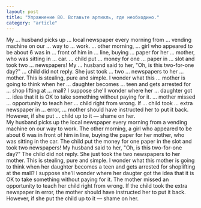 ```yaml
---
layout: post
title: "Упражнение 80. Вставьте артикль, где необходимо."
category: "article"
---
```

<section class="question">
My ... husband picks up ... local newspaper every morning from ... vending machine on our ... way to ... work. ... other morning, ... girl who appeared to be about 6 was in ... front of him in ... line, buying ... paper for her ... mother, who was sitting in ... car. ... child put ... money for one ... paper in ... slot and took two ... newspapers!
My ... husband said to her, "Oh, is this two-for-one day?" ... child did not reply. She just took ... two ... newspapers to her ... mother.
This is stealing, pure and simple. I wonder what this ... mother is going to think when her ... daughter becomes ... teen and gets arrested for ... shop 
lifting at ... mall? I suppose she'll wonder where her ... daughter got ... idea that it is OK to take something without paying for it.
... mother missed ... opportunity to teach her ... child right from wrong. If ... child took ... extra newspaper in ... error, ... mother should have instructed her to put it back. However, if she put ... child up to it — shame on her.
</section>

<section class="answer">
My husband picks up the local newspaper every morning from a vending machine on our way to work. The other morning, a girl who appeared to be about 6 was in front of him in line, buying the paper for her mother, who was sitting in the car. The child put the money for one paper in the slot and took two newspapers! My husband said to her, "Oh, is this two-for-one day?" The child did not reply. She just took the two newspapers to her mother. This is stealing, pure and simple. I wonder what this mother is going to think when her daughter becomes a teen and gets arrested for shoplifting at the mall? I suppose she'll wonder where her daugter got the idea that it is OK to take something without paying for it. The mother missed an opportunity to teach her child right from wrong. If the child took the extra newspaper in error, the mother should have instructed her to put it back. However, if she put the child up to it — shame on her.
</section>